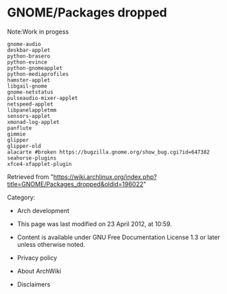 GNOME/Packages dropped
======================

Note:Work in progess

    gnome-audio
    deskbar-applet
    python-brasero
    python-evince
    python-gnomeapplet
    python-mediaprofiles
    hamster-applet
    libgail-gnome
    gnome-netstatus
    pulseaudio-mixer-applet
    netspeed-applet
    libpanelappletmm
    sensors-applet
    xmonad-log-applet
    panflute
    gimmie
    glipper
    glipper-old 
    alacarte #broken https://bugzilla.gnome.org/show_bug.cgi?id=647382
    seahorse-plugins
    xfce4-xfapplet-plugin

Retrieved from
"https://wiki.archlinux.org/index.php?title=GNOME/Packages_dropped&oldid=196022"

Category:

-   Arch development

-   This page was last modified on 23 April 2012, at 10:59.
-   Content is available under GNU Free Documentation License 1.3 or
    later unless otherwise noted.
-   Privacy policy
-   About ArchWiki
-   Disclaimers
